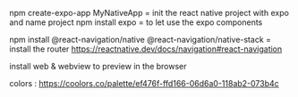 npm create-expo-app MyNativeApp = init the react native project with expo and name project
npm install expo = to let use the expo components

npm install @react-navigation/native @react-navigation/native-stack = install the router
https://reactnative.dev/docs/navigation#react-navigation

install web & webview to preview in the browser

colors :
https://coolors.co/palette/ef476f-ffd166-06d6a0-118ab2-073b4c
